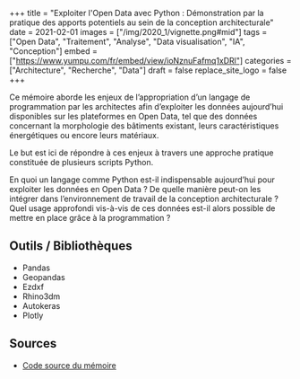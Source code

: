+++
title = "Exploiter l'Open Data avec Python : Démonstration par la pratique des apports potentiels au sein de la conception architecturale"
date = 2021-02-01
images = ["/img/2020_1/vignette.png#mid"]
tags = ["Open Data", "Traitement", "Analyse", "Data visualisation", "IA", "Conception"]
embed = ["https://www.yumpu.com/fr/embed/view/ioNznuFafmq1xDRl"]
categories = ["Architecture", "Recherche", "Data"]
draft = false
replace_site_logo = false
+++

Ce mémoire aborde les enjeux de l’appropriation d’un langage de programmation par les
architectes afin d’exploiter les données aujourd’hui disponibles sur les plateformes en Open Data, tel que des données concernant la morphologie des bâtiments existant, leurs caractéristiques énergétiques ou encore leurs matériaux.

Le but est ici de répondre à ces enjeux à travers une approche pratique 
constituée de plusieurs scripts Python.   

En quoi un langage comme Python est-il indispensable aujourd’hui pour exploiter 
les données en Open Data ? De quelle manière peut-on les intégrer dans
l’environnement de travail de la conception architecturale ? 
Quel usage approfondi vis-à-vis de ces données est-il
alors possible de mettre en place grâce à la programmation ?

## Outils / Bibliothèques

* Pandas
* Geopandas
* Ezdxf
* Rhino3dm
* Autokeras
* Plotly

## Sources

* [Code source du mémoire](https://github.com/VincDub/OpenDataPython)